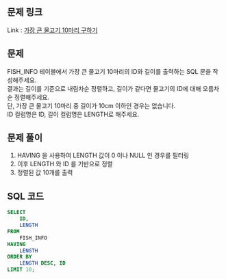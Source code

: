 ## 문제 링크

Link : [가장 큰 물고기 10마리 구하기](https://school.programmers.co.kr/learn/courses/30/lessons/298517)

## 문제

FISH_INFO 테이블에서 가장 큰 물고기 10마리의 ID와 길이를 출력하는 SQL 문을 작성해주세요.</br>
결과는 길이를 기준으로 내림차순 정렬하고, 길이가 같다면 물고기의 ID에 대해 오름차순 정렬해주세요.</br>
단, 가장 큰 물고기 10마리 중 길이가 10cm 이하인 경우는 없습니다.</br>
ID 컬럼명은 ID, 길이 컬럼명은 LENGTH로 해주세요.

## 문제 풀이

1. HAVING 을 사용하여 LENGTH 값이 0 이나 NULL 인 경우를 필터링
2. 이후 LENGTH 와 ID 를 기반으로 정렬
3. 정렬된 값 10개를 출력

## SQL 코드

```sql
SELECT
    ID,
    LENGTH
FROM
    FISH_INFO
HAVING 
    LENGTH
ORDER BY
    LENGTH DESC, ID
LIMIT 10;
```